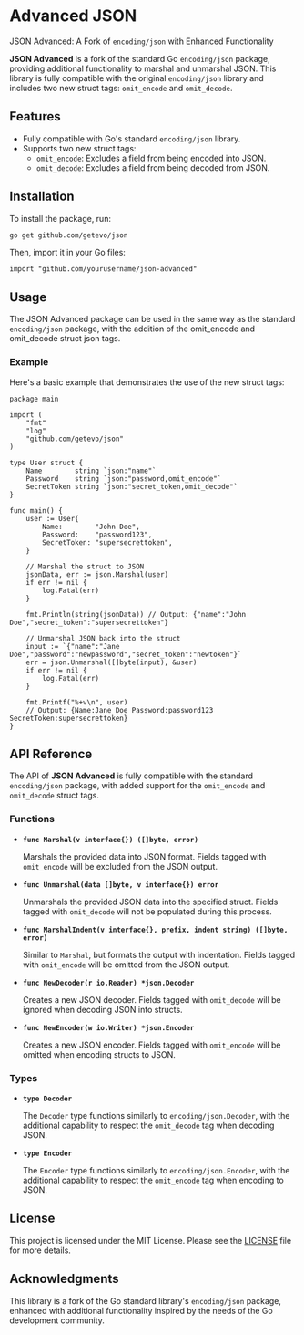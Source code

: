 # Advanced JSON

JSON Advanced: A Fork of `encoding/json` with Enhanced Functionality

**JSON Advanced** is a fork of the standard Go `encoding/json` package, providing additional functionality to marshal and unmarshal JSON. This library is fully compatible with the original `encoding/json` library and includes two new struct tags: `omit_encode` and `omit_decode`.

## Features

- Fully compatible with Go's standard `encoding/json` library.
- Supports two new struct tags:
    - `omit_encode`: Excludes a field from being encoded into JSON.
    - `omit_decode`: Excludes a field from being decoded from JSON.

## Installation

To install the package, run:

```sh
go get github.com/getevo/json
```

Then, import it in your Go files:
```golang
import "github.com/yourusername/json-advanced"
```

## Usage
The JSON Advanced package can be used in the same way as the standard `encoding/json` package, with the addition of the omit_encode and omit_decode struct json tags.

### Example
Here's a basic example that demonstrates the use of the new struct tags:
```golang 
package main

import (
    "fmt"
    "log"
    "github.com/getevo/json"
)

type User struct {
    Name        string `json:"name"`
    Password    string `json:"password,omit_encode"`
    SecretToken string `json:"secret_token,omit_decode"`
}

func main() {
    user := User{
        Name:        "John Doe",
        Password:    "password123",
        SecretToken: "supersecrettoken",
    }

    // Marshal the struct to JSON
    jsonData, err := json.Marshal(user)
    if err != nil {
        log.Fatal(err)
    }

    fmt.Println(string(jsonData)) // Output: {"name":"John Doe","secret_token":"supersecrettoken"}

    // Unmarshal JSON back into the struct
    input := `{"name":"Jane Doe","password":"newpassword","secret_token":"newtoken"}`
    err = json.Unmarshal([]byte(input), &user)
    if err != nil {
        log.Fatal(err)
    }

    fmt.Printf("%+v\n", user)
    // Output: {Name:Jane Doe Password:password123 SecretToken:supersecrettoken}
}

```


## API Reference

The API of **JSON Advanced** is fully compatible with the standard `encoding/json` package, with added support for the `omit_encode` and `omit_decode` struct tags.

### Functions

- **`func Marshal(v interface{}) ([]byte, error)`**

  Marshals the provided data into JSON format. Fields tagged with `omit_encode` will be excluded from the JSON output.

- **`func Unmarshal(data []byte, v interface{}) error`**

  Unmarshals the provided JSON data into the specified struct. Fields tagged with `omit_decode` will not be populated during this process.

- **`func MarshalIndent(v interface{}, prefix, indent string) ([]byte, error)`**

  Similar to `Marshal`, but formats the output with indentation. Fields tagged with `omit_encode` will be omitted from the JSON output.

- **`func NewDecoder(r io.Reader) *json.Decoder`**

  Creates a new JSON decoder. Fields tagged with `omit_decode` will be ignored when decoding JSON into structs.

- **`func NewEncoder(w io.Writer) *json.Encoder`**

  Creates a new JSON encoder. Fields tagged with `omit_encode` will be omitted when encoding structs to JSON.

### Types

- **`type Decoder`**

  The `Decoder` type functions similarly to `encoding/json.Decoder`, with the additional capability to respect the `omit_decode` tag when decoding JSON.

- **`type Encoder`**

  The `Encoder` type functions similarly to `encoding/json.Encoder`, with the additional capability to respect the `omit_encode` tag when encoding to JSON.

## License

This project is licensed under the MIT License. Please see the [LICENSE](LICENSE) file for more details.


## Acknowledgments

This library is a fork of the Go standard library's `encoding/json` package, enhanced with additional functionality inspired by the needs of the Go development community.
